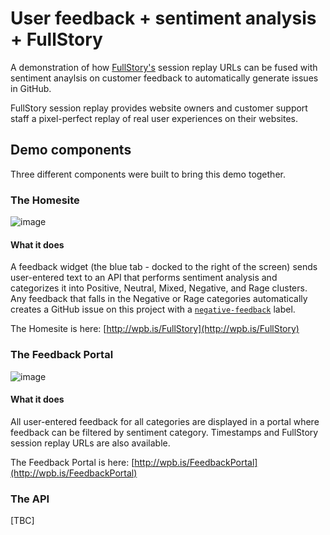 # User feedback + sentiment analysis + FullStory
A demonstration of how [FullStory's](https://fullstory.com) session replay URLs can be fused with sentiment anaylsis on customer feedback to automatically generate issues in GitHub.

FullStory session replay provides website owners and customer support staff a pixel-perfect replay of real user experiences on their websites.

## Demo components
Three different components were built to bring this demo together.

### The Homesite
![image](https://user-images.githubusercontent.com/11197026/46587200-86a8ae80-ca56-11e8-8d20-259e635f19b5.png)
#### What it does
A feedback widget (the blue tab - docked to the right of the screen) sends user-entered text to an API that performs sentiment analysis and categorizes it into Positive, Neutral, Mixed, Negative, and Rage clusters. Any feedback that falls in the Negative or Rage categories automatically creates a GitHub issue on this project with a [`negative-feedback`](https://github.com/patrickbrandt/fullstory-demo/labels/negative-feedback) label.

The Homesite is here: [http://wpb.is/FullStory](http://wpb.is/FullStory)

### The Feedback Portal
![image](https://user-images.githubusercontent.com/11197026/46587232-0e8eb880-ca57-11e8-960b-3ebe32a41e6c.png)
#### What it does
All user-entered feedback for all categories are displayed in a portal where feedback can be filtered by sentiment category. Timestamps and FullStory session replay URLs are also available.

The Feedback Portal is here: [http://wpb.is/FeedbackPortal](http://wpb.is/FeedbackPortal)

### The API

[TBC]
